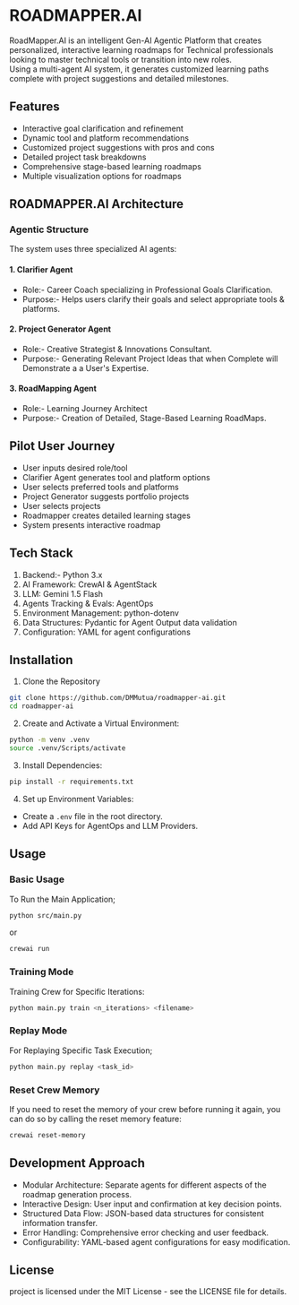 # ROADMAPPER.AI
RoadMapper.AI is an intelligent Gen-AI Agentic Platform that creates personalized, interactive learning roadmaps for Technical professionals looking to master technical tools or transition into new roles.</br>
Using a multi-agent AI system, it generates customized learning paths complete with project suggestions and detailed milestones.</br>

## Features
- Interactive goal clarification and refinement
- Dynamic tool and platform recommendations
- Customized project suggestions with pros and cons
- Detailed project task breakdowns
- Comprehensive stage-based learning roadmaps
- Multiple visualization options for roadmaps

## ROADMAPPER.AI Architecture
### Agentic Structure
The system uses three specialized AI agents:
#### 1. Clarifier Agent
- Role:-  Career Coach specializing in Professional Goals Clarification.
- Purpose:- Helps users clarify their goals and select appropriate tools & platforms.
#### 2. Project Generator Agent
- Role:- Creative Strategist & Innovations Consultant.
- Purpose:- Generating Relevant Project Ideas that when Complete will Demonstrate a a User's Expertise.
#### 3. RoadMapping Agent
- Role:- Learning Journey Architect
- Purpose:- Creation of Detailed, Stage-Based Learning RoadMaps.

## Pilot User Journey
- User inputs desired role/tool
- Clarifier Agent generates tool and platform options
- User selects preferred tools and platforms
- Project Generator suggests portfolio projects
- User selects projects
- Roadmapper creates detailed learning stages
- System presents interactive roadmap

## Tech Stack
1. Backend:- Python 3.x
2. AI Framework: CrewAI & AgentStack
3. LLM: Gemini 1.5 Flash
4. Agents Tracking & Evals: AgentOps
5. Environment Management: python-dotenv
6. Data Structures: Pydantic for Agent Output data validation
7. Configuration: YAML for agent configurations

## Installation
1. Clone the Repository
```bash
git clone https://github.com/DMMutua/roadmapper-ai.git
cd roadmapper-ai
```

2. Create and Activate a Virtual Environment:
```bash
python -m venv .venv
source .venv/Scripts/activate
```

3. Install Dependencies:
```bash
pip install -r requirements.txt
```

4. Set up Environment Variables:
- Create a ```.env``` file in the root directory.
- Add API Keys for AgentOps and LLM Providers.

## Usage
### Basic Usage
To Run the Main Application;
```bash
python src/main.py
```
or 
```bash
crewai run
```
### Training Mode
Training Crew for Specific Iterations:
```bash
python main.py train <n_iterations> <filename>
```

### Replay Mode
For Replaying Specific Task Execution;
```bash
python main.py replay <task_id>
```

### Reset Crew Memory
If you need to reset the memory of your crew before running it again, you can do so by calling the reset memory feature:  
```bash
crewai reset-memory
```

## Development Approach
- Modular Architecture: Separate agents for different aspects of the roadmap generation process.
- Interactive Design: User input and confirmation at key decision points.
- Structured Data Flow: JSON-based data structures for consistent information transfer.
- Error Handling: Comprehensive error checking and user feedback.
- Configurability: YAML-based agent configurations for easy modification.

## License
project is licensed under the MIT License - see the LICENSE file for details.
